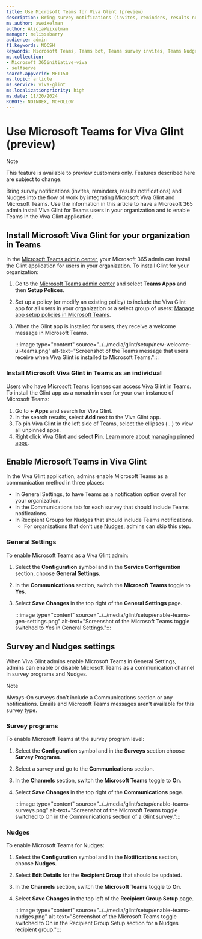 ```yaml
---
title: Use Microsoft Teams for Viva Glint (preview)
description: Bring survey notifications (invites, reminders, results notifications) and Nudges into the flow of work by integrating Microsoft Viva Glint and Microsoft Teams.
ms.author: aweixelman
author: AliciaWeixelman
manager: melissabarry
audience: admin
f1.keywords: NOCSH
keywords: Microsoft Teams, Teams bot, Teams survey invites, Teams Nudges, Glint and Teams integration
ms.collection:  
- Microsoft 365initiative-viva
- selfserve 
search.appverid: MET150 
ms.topic: article
ms.service: viva-glint
ms.localizationpriority: high
ms.date: 11/20/2024
ROBOTS: NOINDEX, NOFOLLOW
---
```


# Use Microsoft Teams for Viva Glint (preview)

> [!NOTE]
> This feature is available to preview customers only. Features described here are subject to change.

Bring survey notifications (invites, reminders, results notifications) and Nudges into the flow of work by integrating Microsoft Viva Glint and Microsoft Teams. Use the information in this article to have a Microsoft 365 admin install Viva Glint for Teams users in your organization and to enable Teams in the Viva Glint application.

## Install Microsoft Viva Glint for your organization in Teams

In the [Microsoft Teams admin center](https://admin.teams.microsoft.com/), your Microsoft 365 admin can install the Glint application for users in your organization. To install Glint for your organization: 

1. Go to the [Microsoft Teams admin center](https://admin.teams.microsoft.com/) and select **Teams Apps** and then **Setup Polices**.
1. Set up a policy (or modify an existing policy) to include the Viva Glint app for all users in your organization or a select group of users: [Manage app setup policies in Microsoft Teams](/microsoftteams/teams-app-setup-policies).
1. When the Glint app is installed for users, they receive a welcome message in Microsoft Teams.
   
   :::image type="content" source="../../media/glint/setup/new-welcome-ui-teams.png" alt-text="Screenshot of the Teams message that users receive when Viva Glint is installed to Microsoft Teams.":::

### Install Microsoft Viva Glint in Teams as an individual

Users who have Microsoft Teams licenses can access Viva Glint in Teams. To install the Glint app as a nonadmin user for your own instance of Microsoft Teams:

1. Go to **+ Apps** and search for Viva Glint. 
1. In the search results, select **Add** next to the Viva Glint app. 
1. To pin Viva Glint in the left side of Teams, select the ellipses (...) to view all unpinned apps.
1. Right click Viva Glint and select **Pin**. [Learn more about managing pinned apps](https://support.microsoft.com/office/pin-an-app-for-easy-access-in-microsoft-teams-3045fd44-6604-4ba7-8ecc-1c0d525e89ec).

## Enable Microsoft Teams in Viva Glint 

In the Viva Glint application, admins enable Microsoft Teams as a communication method in three places:

- In General Settings, to have Teams as a notification option overall for your organization.
- In the Communications tab for each survey that should include Teams notifications.
- In Recipient Groups for Nudges that should include Teams notifications. 
  - For organizations that don’t use [Nudges](/viva/glint/communicate/communicate-with-nudges), admins can skip this step.

### General Settings

To enable Microsoft Teams as a Viva Glint admin:

1. Select the **Configuration** symbol and in the **Service Configuration** section, choose **General Settings**. 
1. In the **Communications** section, switch the **Microsoft Teams** toggle to **Yes**.  
1. Select **Save Changes** in the top right of the **General Settings** page.
   
   :::image type="content" source="../../media/glint/setup/enable-teams-gen-settings.png" alt-text="Screenshot of the Microsoft Teams toggle switched to Yes in General Settings.":::

## Survey and Nudges settings

When Viva Glint admins enable Microsoft Teams in General Settings, admins can enable or disable Microsoft Teams as a communication channel in survey programs and Nudges.

> [!NOTE]
> Always-On surveys don’t include a Communications section or any notifications. Emails and Microsoft Teams messages aren’t available for this survey type.

### Survey programs 

To enable Microsoft Teams at the survey program level:

1. Select the **Configuration** symbol and in the **Surveys** section choose **Survey Programs**. 
1. Select a survey and go to the **Communications** section.  
1. In the **Channels** section, switch the **Microsoft Teams** toggle to **On**.
1. Select **Save Changes** in the top right of the **Communications** page.
   
   :::image type="content" source="../../media/glint/setup/enable-teams-surveys.png" alt-text="Screenshot of the Microsoft Teams toggle switched to On in the Communications section of a Glint survey.":::

### Nudges

To enable Microsoft Teams for Nudges:

1. Select the **Configuration** symbol and in the **Notifications** section, choose **Nudges**. 
1. Select **Edit Details** for the **Recipient Group** that should be updated.  
1. In the **Channels** section, switch the **Microsoft Teams** toggle to **On**.
1. Select **Save Changes** in the top left of the **Recipient Group Setup** page.
   
   :::image type="content" source="../../media/glint/setup/enable-teams-nudges.png" alt-text="Screenshot of the Microsoft Teams toggle switched to On in the Recipient Group Setup section for a Nudges recipient group.":::
